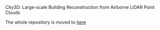 City3D: Large-scale Building Reconstruction from Airborne LiDAR Point Clouds

The whole repository is moved to [here](https://github.com/tudelft3d/City3D)
